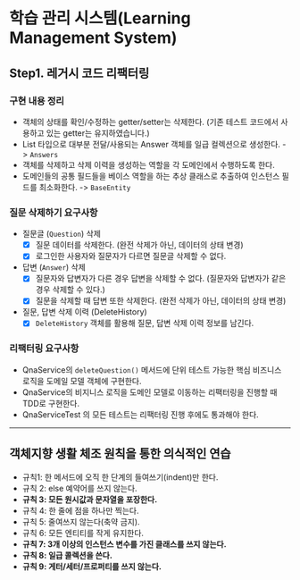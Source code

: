 # 학습 관리 시스템(Learning Management System)

## Step1. 레거시 코드 리팩터링
### 구현 내용 정리
- 객체의 상태를 확인/수정하는 getter/setter는 삭제한다. (기존 테스트 코드에서 사용하고 있는 getter는 유지하였습니다.)
- List 타입으로 대부분 전달/사용되는 Answer 객체를 일급 컬렉션으로 생성한다. -> `Answers`
- 객체를 삭제하고 삭제 이력을 생성하는 역할을 각 도메인에서 수행하도록 한다.
- 도메인들의 공통 필드들을 베이스 역할을 하는 추상 클래스로 추출하여 인스턴스 필드를 최소화한다. -> `BaseEntity`

### 질문 삭제하기 요구사항
- 질문글 (`Question`) 삭제
  - [x] 질문 데이터를 삭제한다. (완전 삭제가 아닌, 데이터의 상태 변경) 
  - [x] 로그인한 사용자와 질문자가 다르면 질문글 삭제할 수 없다.
- 답변 (`Answer`) 삭제
  - [x] 질문자와 답변자가 다른 경우 답변을 삭제할 수 없다. (질문자와 답변자가 같은 경우 삭제할 수 있다.)
  - [x] 질문을 삭제할 때 답변 또한 삭제한다. (완전 삭제가 아닌, 데이터의 상태 변경)
- 질문, 답변 삭제 이력 (DeleteHistory)
  - [x] `DeleteHistory` 객체를 활용해 질문, 답변 삭제 이력 정보를 남긴다.

### 리팩터링 요구사항
- QnaService의 `deleteQuestion()` 메서드에 단위 테스트 가능한 핵심 비즈니스 로직을 도메일 모델 객체에 구현한다.
- QnaService의 비지니스 로직을 도메인 모델로 이동하는 리팩터링을 진행할 때 TDD로 구현한다.
- QnaServiceTest 의 모든 테스트는 리팩터링 진행 후에도 통과해야 한다.

---
## 객체지향 생활 체조 원칙을 통한 의식적인 연습
- 규칙1: 한 메서드에 오직 한 단계의 들여쓰기(indent)만 한다. 
- 규칙 2: else 예약어를 쓰지 않는다.
- **규칙 3: 모든 원시값과 문자열을 포장한다.**
- 규칙 4: 한 줄에 점을 하나만 찍는다.
- 규칙 5: 줄여쓰지 않는다(축약 금지).
- 규칙 6: 모든 엔티티를 작게 유지한다.
- **규칙 7: 3개 이상의 인스턴스 변수를 가진 클래스를 쓰지 않는다.**
- **규칙 8: 일급 콜렉션을 쓴다.**
- **규칙 9: 게터/세터/프로퍼티를 쓰지 않는다.**
